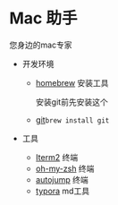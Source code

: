 # Mac 助手

您身边的mac专家



- 开发环境

  - [homebrew](https://brew.sh/) 安装工具

    安装git前先安装这个

  - [git](https://gist.github.com/derhuerst/1b15ff4652a867391f03)`brew install git`

- 工具

  - [Iterm2](https://iterm2.com/) 终端
  - [oh-my-zsh](https://ohmyz.sh/) 终端
  - [autojump](https://github.com/wting/autojump) 终端
  - [typora](https://typora.io/) md工具

